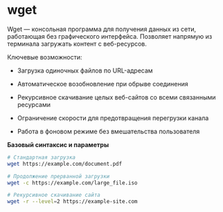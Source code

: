 # wget

Wget — консольная программа для получения данных из сети, работающая без графического интерфейса. Позволяет напрямую из терминала загружать контент с веб-ресурсов.

Ключевые возможности:  
- Загрузка одиночных файлов по URL-адресам

- Автоматическое возобновление при обрыве соединения

- Рекурсивное скачивание целых веб-сайтов со всеми связанными ресурсами

- Ограничение скорости для предотвращения перегрузки канала

- Работа в фоновом режиме без вмешательства пользователя

**Базовый синтаксис и параметры**
```sh
# Стандартная загрузка
wget https://example.com/document.pdf

# Продолжение прерванной загрузки
wget -c https://example.com/large_file.iso

# Рекурсивное скачивание сайта
wget -r --level=2 https://example-site.com
```

